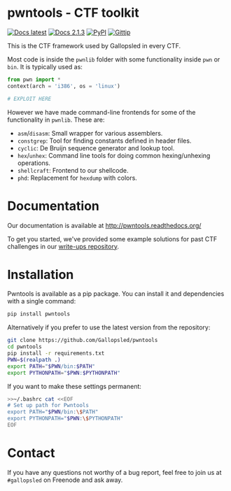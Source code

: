 # pwntools - CTF toolkit
[![Docs latest](https://readthedocs.org/projects/pwntools/badge/)](http://pwntools.readthedocs.org/en/latest)
[![Docs 2.1.3](https://readthedocs.org/projects/pwntools/badge/?version=2.1.3)](http://pwntools.readthedocs.org/en/2.1.3)
[![PyPI](http://img.shields.io/pypi/v/pwntools.svg)](https://pypi.python.org/pypi/pwntools/)
[![Gittip](http://img.shields.io/gittip/gallopsled.svg)](https://www.gittip.com/gallopsled/)

This is the CTF framework used by Gallopsled in every CTF.

Most code is inside the `pwnlib` folder with some functionality inside `pwn` or
`bin`. It is typically used as:

```python
from pwn import *
context(arch = 'i386', os = 'linux')

# EXPLOIT HERE
```

However we have made command-line frontends for some of the functionality
in `pwnlib`. These are:

* `asm`/`disasm`: Small wrapper for various assemblers.
* `constgrep`: Tool for finding constants defined in header files.
* `cyclic`: De Bruijn sequence generator and lookup tool.
* `hex`/`unhex`: Command line tools for doing common hexing/unhexing operations.
* `shellcraft`: Frontend to our shellcode.
* `phd`: Replacement for `hexdump` with colors.

# Documentation
Our documentation is available at http://pwntools.readthedocs.org/

To get you started, we've provided some example solutions for past CTF challenges in our [write-ups repository](https://github.com/Gallopsled/pwntools-write-ups).

# Installation

Pwntools is available as a pip package. You can install it and dependencies with a single command:

```sh
pip install pwntools
```

Alternatively if you prefer to use the latest version from the repository:

```sh
git clone https://github.com/Gallopsled/pwntools
cd pwntools
pip install -r requirements.txt
PWN=$(realpath .)
export PATH="$PWN/bin:$PATH"
export PYTHONPATH="$PWN:$PYTHONPATH"
```

If you want to make these settings permanent:

```sh
>>~/.bashrc cat <<EOF
# Set up path for Pwntools
export PATH="$PWN/bin:\$PATH"
export PYTHONPATH="$PWN:\$PYTHONPATH"
EOF
```

# Contact
If you have any questions not worthy of a bug report, feel free to join us
at `#gallopsled` on Freenode and ask away.
